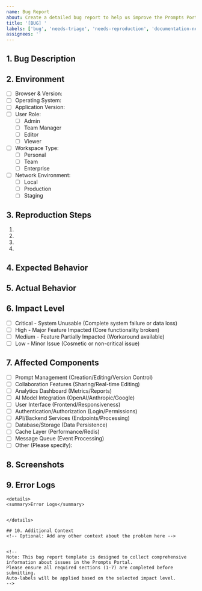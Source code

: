 ```yaml
---
name: Bug Report
about: Create a detailed bug report to help us improve the Prompts Portal
title: '[BUG] '
labels: ['bug', 'needs-triage', 'needs-reproduction', 'documentation-needed']
assignees: ''
---
```


## 1. Bug Description
<!-- Provide a clear and detailed description of the bug, including when it first occurred and its impact on functionality (minimum 50 characters) -->


## 2. Environment
<!-- Please check all that apply and provide specific versions -->

- [ ] Browser & Version: 
- [ ] Operating System: 
- [ ] Application Version: 
- [ ] User Role:
  - [ ] Admin
  - [ ] Team Manager
  - [ ] Editor
  - [ ] Viewer
- [ ] Workspace Type:
  - [ ] Personal
  - [ ] Team
  - [ ] Enterprise
- [ ] Network Environment:
  - [ ] Local
  - [ ] Production
  - [ ] Staging

## 3. Reproduction Steps
<!-- Provide detailed steps to reproduce the behavior -->

1. 
2. 
3. 
4. 

## 4. Expected Behavior
<!-- Describe what should happen under normal conditions -->


## 5. Actual Behavior
<!-- Describe what actually happens, including any error messages -->


## 6. Impact Level
<!-- Select ONE impact level that best describes the issue -->

- [ ] Critical - System Unusable (Complete system failure or data loss)
- [ ] High - Major Feature Impacted (Core functionality broken)
- [ ] Medium - Feature Partially Impacted (Workaround available)
- [ ] Low - Minor Issue (Cosmetic or non-critical issue)

## 7. Affected Components
<!-- Check ALL components that are affected by this bug -->

- [ ] Prompt Management (Creation/Editing/Version Control)
- [ ] Collaboration Features (Sharing/Real-time Editing)
- [ ] Analytics Dashboard (Metrics/Reports)
- [ ] AI Model Integration (OpenAI/Anthropic/Google)
- [ ] User Interface (Frontend/Responsiveness)
- [ ] Authentication/Authorization (Login/Permissions)
- [ ] API/Backend Services (Endpoints/Processing)
- [ ] Database/Storage (Data Persistence)
- [ ] Cache Layer (Performance/Redis)
- [ ] Message Queue (Event Processing)
- [ ] Other (Please specify): 

## 8. Screenshots
<!-- Optional: Add screenshots to help explain the problem -->
<!-- Drag and drop images here. Please mark any sensitive information -->


## 9. Error Logs
<!-- Optional: Include any relevant error messages, console logs, or stack traces -->
```
<details>
<summary>Error Logs</summary>

```
<!-- Paste logs here -->
```

</details>

## 10. Additional Context
<!-- Optional: Add any other context about the problem here -->


<!-- 
Note: This bug report template is designed to collect comprehensive information about issues in the Prompts Portal. 
Please ensure all required sections (1-7) are completed before submitting.
Auto-labels will be applied based on the selected impact level.
-->